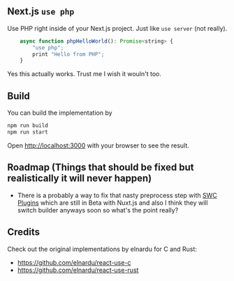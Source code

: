 ## Next.js `use php`

Use PHP right inside of your Next.js project. 
Just like `use server` (not really).

```javascript
    async function phpHelloWorld(): Promise<string> {
        "use php";
        print "Hello from PHP";
    }
```

Yes this actually works. Trust me I wish it wouln't too. 

## Build 

You can build the implementation by

```bash
npm run build
npm run start
```

Open [http://localhost:3000](http://localhost:3000) with your browser to see the result.

## Roadmap (Things that should be fixed but realistically it will never happen)

* There is a probably a way to fix that nasty preprocess step with [SWC Plugins]( https://swc.rs/docs/plugin/ecmascript/getting-started) which are still in Beta with Nuxt.js and also I think they will switch builder anyways soon so what's the point really?

## Credits

Check out the original implementations by elnardu for C and Rust:

* https://github.com/elnardu/react-use-c
* https://github.com/elnardu/react-use-rust